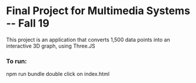 # Final Project for Multimedia Systems -- Fall 19
This project is an application that converts 1,500 data points into an interactive 3D graph, using Three.JS

### To run: 
npm run bundle
double click on index.html

